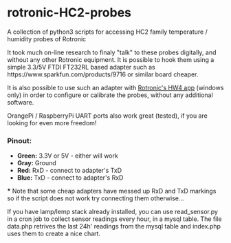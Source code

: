 # rotronic-HC2-probes
A collection of python3 scripts for accessing HC2 family temperature / humidity probes of Rotronic

<p>It took much on-line research to finaly "talk" to these probes digitally, and without any other Rotronic equipment. It is possible to hook them using a simple 3.3/5V FTDI FT232RL based adapter such as https://www.sparkfun.com/products/9716 or similar board cheaper.</p>

<p>It is also possible to use such an adapter with <a href="https://www.rotronic.com/en/humidity-measurement-feuchtemessung-temperaturmessung/software/software.html">Rotronic's HW4 app</a> (windows only) in order to configure or calibrate the probes, without any additional software.</p>

<p>OrangePi / RaspberryPi UART ports also work great (tested), if you are looking for even more freedom!</p>

<h3>Pinout:</h3>
<ul>
<li><strong>Green:</strong> 3.3V or 5V - either will work</li>
<li><strong>Gray:</strong> Ground</li>
<li><strong>Red:</strong> RxD - connect to adapter's TxD</li>
<li><strong>Blue:</strong> TxD - connect to adapter's RxD</li>
</ul>
<p><strong>*</strong> Note that some cheap adapters have messed up RxD and TxD markings so if the script does not work try connecting them otherwise...</p>

<p>If you have lamp/lemp stack already installed, you can use read_sensor.py in a cron job to collect sensor readings every hour, in a mysql table. The file data.php retrives the last 24h' readings from the mysql table and index.php uses them to create a nice chart.</p>
